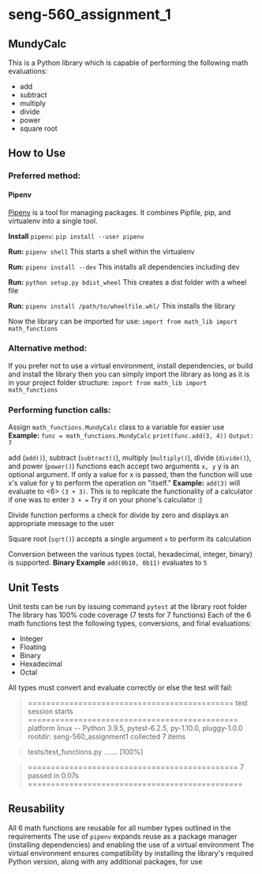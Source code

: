 # seng-560_assignment_1

## MundyCalc

This is a Python library which is capable of performing the following math evaluations:
* add
* subtract
* multiply
* divide
* power
* square root

## How to Use
### Preferred method:
#### Pipenv
[Pipenv](https://pipenv.pypa.io/en/latest/) is a tool for managing packages. It combines Pipfile, pip, and virtualenv into a single tool.

**Install** `pipenv`:
`pip install --user pipenv`

**Run:**
`pipenv shell` This starts a shell within the virtualenv

**Run:**
`pipenv install --dev` This installs all dependencies including dev

**Run:**
`python setup.py bdist_wheel` This creates a dist folder with a wheel file

**Run:**
`pipenv install /path/to/wheelfile.whl/` This installs the library

Now the library can be imported for use:
`import from math_lib import math_functions`

### Alternative method:
If you prefer not to use a virtual environment, install dependencies, or build and install the library then you can simply import the library as long as it is in your project folder structure:
`import from math_lib import math_functions`

### Performing function calls:
Assign `math_functions.MundyCalc` class to a variable for easier use
**Example:**
    `func = math_functions.MundyCalc`
    `print(func.add(3, 4))`
    `Output: 7`

add (`add()`), subtract (`subtract()`), multiply (`multiply()`), divide (`divide()`), and power (`power()`) functions each accept two arguments `x, y`
y is an optional argument.
If only a value for x is passed, then the function will use x's value for y to perform the operation on "itself."
**Example:**
    `add(3)` will evaluate to \<6\> `(3 + 3)`. 
    This is to replicate the functionality of a calculator if one was to enter `3 + =` 
    Try it on your phone's calculator :)

Divide function performs a check for divide by zero and displays an appropriate message to the user

Square root (`sqrt()`) accepts a single argument `x` to perform its calculation

Conversion between the various types (octal, hexadecimal, integer, binary) is supported.
**Binary Example**
    `add(0b10, 0b11)` evaluates to `5`

## Unit Tests
Unit tests can be run by issuing command `pytest` at the library root folder
The library has 100% code coverage (7 tests for 7 functions)
Each of the 6 math functions test the following types, conversions, and final evaluations:
* Integer
* Floating
* Binary
* Hexadecimal
* Octal

All types must convert and evaluate correctly or else the test will fail:
> ============================================= test session starts ==============================================
> platform linux -- Python 3.9.5, pytest-6.2.5, py-1.10.0, pluggy-1.0.0
> rootdir: seng-560_assignment1
> collected 7 items                                                                                              

> tests/test_functions.py .......                                                                          [100%]

> ============================================== 7 passed in 0.07s ===============================================

## Reusability
All 6 math functions are reusable for all number types outlined in the requirements
The use of `pipenv` expands reuse as a package manager (installing dependencies) and enabling the use of a virtual environment 
The virtual environment ensures compatibility by installing the library's required Python version, along with any additional packages, for use